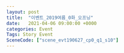 ```yaml
---
layout: post
title:  "이벤트_2019여름_0화_오프닝"
date:   2021-04-06 09:00:00 +0000
categories: Event
Tags: Story Event
SceneCode: ["scene_evt190627_cp0_q1_s10"]
---
```

